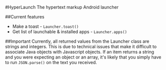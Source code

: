 #HyperLaunch
The hypertext markup Android launcher

##Current features
- Make a toast - `Launcher.toast()`
- Get list of launchable & installed apps - `Launcher.apps()`


##Important
Currently, all returned values from the Launcher class are strings and integers. This is due to technical issues that make it difficult to associate Java objects with Javascript objects. If an item returns a string and you were expecting an object or an array, it's likely that you simply have to run `JSON.parse()` on the text you received.
